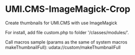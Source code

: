 # UMI.CMS-ImageMagick-Crop
Create thumbnails for UMI.CMS with use ImageMagick

For install, add file custom.php to folder '/classes/modules/'.

Call macros sample (params as the same of system macros makeThumbnailFull): udata://custom/makeThumbnailFull

